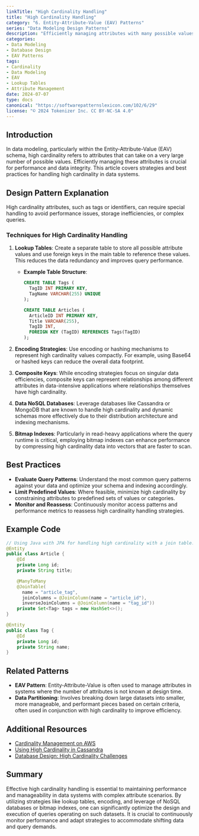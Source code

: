 ```yaml
---
linkTitle: "High Cardinality Handling"
title: "High Cardinality Handling"
category: "6. Entity-Attribute-Value (EAV) Patterns"
series: "Data Modeling Design Patterns"
description: "Efficiently managing attributes with many possible values, such as using lookup tables or encoding strategies for attributes like 'Tags'."
categories:
- Data Modeling
- Database Design
- EAV Patterns
tags:
- Cardinality
- Data Modeling
- EAV
- Lookup Tables
- Attribute Management
date: 2024-07-07
type: docs
canonical: "https://softwarepatternslexicon.com/102/6/29"
license: "© 2024 Tokenizer Inc. CC BY-NC-SA 4.0"
---
```



## Introduction

In data modeling, particularly within the Entity-Attribute-Value (EAV) schema, high cardinality refers to attributes that can take on a very large number of possible values. Efficiently managing these attributes is crucial for performance and data integrity. This article covers strategies and best practices for handling high cardinality in data systems.

## Design Pattern Explanation

High cardinality attributes, such as tags or identifiers, can require special handling to avoid performance issues, storage inefficiencies, or complex queries.

### Techniques for High Cardinality Handling

1. **Lookup Tables**: Create a separate table to store all possible attribute values and use foreign keys in the main table to reference these values. This reduces the data redundancy and improves query performance.

   - **Example Table Structure**:
     ```sql
     CREATE TABLE Tags (
       TagID INT PRIMARY KEY,
       TagName VARCHAR(255) UNIQUE
     );

     CREATE TABLE Articles (
       ArticleID INT PRIMARY KEY,
       Title VARCHAR(255),
       TagID INT,
       FOREIGN KEY (TagID) REFERENCES Tags(TagID)
     );
     ```

2. **Encoding Strategies**: Use encoding or hashing mechanisms to represent high cardinality values compactly. For example, using Base64 or hashed keys can reduce the overall data footprint.

3. **Composite Keys**: While encoding strategies focus on singular data efficiencies, composite keys can represent relationships among different attributes in data-intensive applications where relationships themselves have high cardinality.

4. **Data NoSQL Databases**: Leverage databases like Cassandra or MongoDB that are known to handle high cardinality and dynamic schemas more effectively due to their distribution architecture and indexing mechanisms.

5. **Bitmap Indexes**: Particularly in read-heavy applications where the query runtime is critical, employing bitmap indexes can enhance performance by compressing high cardinality data into vectors that are faster to scan.

## Best Practices

- **Evaluate Query Patterns**: Understand the most common query patterns against your data and optimize your schema and indexing accordingly.
- **Limit Predefined Values**: Where feasible, minimize high cardinality by constraining attributes to predefined sets of values or categories.
- **Monitor and Reassess**: Continuously monitor access patterns and performance metrics to reassess high cardinality handling strategies.
  
## Example Code

```java
// Using Java with JPA for handling high cardinality with a join table.
@Entity
public class Article {
    @Id
    private Long id;
    private String title;

    @ManyToMany
    @JoinTable(
      name = "article_tag",
      joinColumns = @JoinColumn(name = "article_id"),
      inverseJoinColumns = @JoinColumn(name = "tag_id"))
    private Set<Tag> tags = new HashSet<>();
}

@Entity
public class Tag {
    @Id
    private Long id;
    private String name;
}
```

## Related Patterns

- **EAV Pattern**: Entity-Attribute-Value is often used to manage attributes in systems where the number of attributes is not known at design time.
- **Data Partitioning**: Involves breaking down large datasets into smaller, more manageable, and performant pieces based on certain criteria, often used in conjunction with high cardinality to improve efficiency.

## Additional Resources

- [Cardinality Management on AWS](https://aws.amazon.com/blogs/)
- [Using High Cardinality in Cassandra](https://cassandra.apache.org/doc/latest/)
- [Database Design: High Cardinality Challenges](https://www.databasedesign.com)

## Summary

Effective high cardinality handling is essential to maintaining performance and manageability in data systems with complex attribute scenarios. By utilizing strategies like lookup tables, encoding, and leverage of NoSQL databases or bitmap indexes, one can significantly optimize the design and execution of queries operating on such datasets. It is crucial to continuously monitor performance and adapt strategies to accommodate shifting data and query demands.
